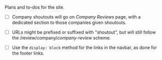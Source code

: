 Plans and to-dos for the site.

- [ ] Company shoutouts will go on *Company Reviews* page, with a dedicated section to those companies given shoutouts.
- [ ] URLs might be prefixed or suffixed with "shoutout", but will still follow the /review/company/*company-review* scheme.

- [ ] Use the `display: block` method for the links in the navbar, as done for the footer links.

